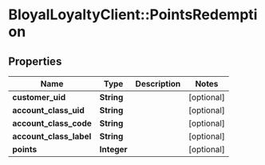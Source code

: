 # BloyalLoyaltyClient::PointsRedemption

## Properties
Name | Type | Description | Notes
------------ | ------------- | ------------- | -------------
**customer_uid** | **String** |  | [optional] 
**account_class_uid** | **String** |  | [optional] 
**account_class_code** | **String** |  | [optional] 
**account_class_label** | **String** |  | [optional] 
**points** | **Integer** |  | [optional] 


